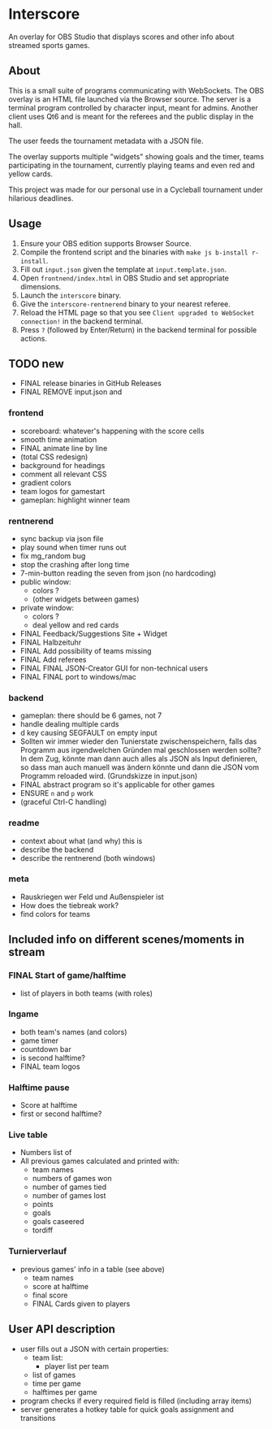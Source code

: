 # Interscore
An overlay for OBS Studio that displays scores and other info about streamed sports games.

## About
This is a small suite of programs communicating with WebSockets.
The OBS overlay is an HTML file launched via the Browser source.
The server is a terminal program controlled by character input, meant for admins.
Another client uses Qt6 and is meant for the referees and the public display in the hall.

The user feeds the tournament metadata with a JSON file.

The overlay supports multiple "widgets" showing goals and the timer, teams participating in the tournament, currently playing teams and even red and yellow cards.

This project was made for our personal use in a Cycleball tournament under hilarious deadlines.

## Usage
1. Ensure your OBS edition supports Browser Source.
2. Compile the frontend script and the binaries with `make js b-install r-install`.
3. Fill out `input.json` given the template at `input.template.json`.
4. Open `frontnend/index.html` in OBS Studio and set appropriate dimensions.
5. Launch the `interscore` binary.
6. Give the `interscore-rentnerend` binary to your nearest referee.
7. Reload the HTML page so that you see `Client upgraded to WebSocket connection!` in the backend terminal.
8. Press `?` (followed by Enter/Return) in the backend terminal for possible actions.

## TODO new
- FINAL release binaries in GitHub Releases
- FINAL REMOVE input.json and

### frontend
- scoreboard: whatever's happening with the score cells
- smooth time animation
- FINAL animate line by line
- (total CSS redesign)
- background for headings
- comment all relevant CSS
- gradient colors
- team logos for gamestart
- gameplan: highlight winner team

### rentnerend
- sync backup via json file
- play sound when timer runs out
- fix mg_random bug
- stop the crashing after long time
- 7-min-button reading the seven from json (no hardcoding)
- public window:
	- colors ?
	- (other widgets between games)
- private window:
	- colors ?
	- deal yellow and red cards
- FINAL Feedback/Suggestions Site + Widget
- FINAL Halbzeituhr
- FINAL Add possibility of teams missing
- FINAL Add referees
- FINAL FINAL JSON-Creator GUI for non-technical users
- FINAL FINAL port to windows/mac

### backend
- gameplan: there should be 6 games, not 7
- handle dealing multiple cards
- d key causing SEGFAULT on empty input
- Sollten wir immer wieder den Tunierstate zwischenspeichern, falls das Programm aus irgendwelchen Gründen mal geschlossen werden sollte? In dem Zug, könnte man dann auch alles als JSON als Input definieren, so dass man auch manuell was ändern könnte und dann die JSON vom Programm reloaded wird. (Grundskizze in input.json)
- FINAL abstract program so it's applicable for other games
- ENSURE `n` and `p` work
- (graceful Ctrl-C handling)

### readme
- context about what (and why) this is
- describe the backend
- describe the rentnerend (both windows)

### meta
- Rauskriegen wer Feld und Außenspieler ist
- How does the tiebreak work?
- find colors for teams

## Included info on different scenes/moments in stream
### FINAL Start of game/halftime
- list of players in both teams (with roles)

### Ingame
- both team's names (and colors)
- game timer
- countdown bar
- is second halftime?
- FINAL team logos

### Halftime pause
- Score at halftime
- first or second halftime?

### Live table
- Numbers list of
- All previous games calculated and printed with:
    - team names
    - numbers of games won
    - number of games tied
    - number of games lost
    - points
    - goals
    - goals caseered
    - tordiff

### Turnierverlauf
- previous games' info in a table (see above)
    - team names
    - score at halftime
    - final score
    - FINAL Cards given to players

## User API description
- user fills out a JSON with certain properties:
    - team list:
        - player list per team
    - list of games
    - time per game
    - halftimes per game
- program checks if every required field is filled (including array items)
- server generates a hotkey table for quick goals assignment and transitions
```
